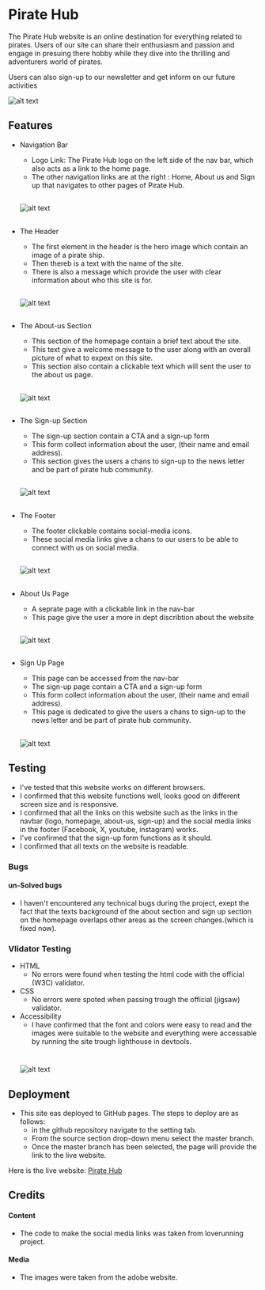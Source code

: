 # Pirate Hub

The Pirate Hub website is an online destination for everything related to pirates. Users of  our site can share their enthusiasm and passion and engage in presuing there hobby while they dive into the thrilling and adventurers world of pirates.

Users can also sign-up to our newsletter and get inform on our future activities

![alt text](<assets/readmeimages/different screen sizes.png>)

## Features

- Navigation Bar
  
  - Logo Link: The Pirate Hub logo on the left side of the nav bar, which also acts as a link to the home page.
  - The other navigation links are at the right : Home, About us and Sign up that navigates to other pages of Pirate Hub.
  ##
  ![alt text](assets/readmeimages/Navbar-screen-shot.PNG)
  ##

- The Header

  - The first element in the header is the hero image which contain an image of a pirate ship.
  - Then thereb is a text with the name of the site.
  - There is also a message which provide the user with clear information about who this site is for.
  ##
  ![alt text](assets/readmeimages/Header-screen-shot.PNG)
  ##

- The About-us Section

  - This section of the homepage contain a brief text about the site.
  - This text give a welcome message to the user along with an overall picture of what to expext on this site.
  - This section also contain a clickable text which will sent the user to the about us page.
  ##
  ![alt text](<assets/readmeimages/about us section-screen-shot.PNG>)
  ##

- The Sign-up Section

  - The sign-up section contain a CTA and a sign-up form
  - This form collect information about the user, (their name and email address).
  - This section gives the users a chans to sign-up to the news letter and be part of pirate hub community.
  ##
  ![alt text](assets/readmeimages/Signup-section-screen-shot.PNG)
  ##

- The Footer

  - The footer clickable contains social-media icons. 
  - These social media links give a chans to our users to be able to connect with us on social media.
  ##
  ![alt text](assets/readmeimages/Footer-section-screen-shot.PNG)

  ##
- About Us Page
  - A seprate page with a clickable link in the nav-bar
  - This page give the user a more in dept discribtion about the website
  ## 
  ![alt text](<assets/readmeimages/about us page-screen-shot.PNG>)

  ##
- Sign Up Page
  - This page can be accessed from the nav-bar
  - The sign-up page contain a CTA and a sign-up form
  - This form collect information about the user, (their name and email address).
  - This page is dedicated to give the users a chans to sign-up to the news letter and be part of pirate hub community.
  ##
  ![alt text](assets/readmeimages/Signup-page-screen-shot.PNG)

## Testing 

- I've tested that this website works on different browsers.
- I confirmed that this website functions well, looks good on different screen size and is responsive.
- I confirmed that all the links on this website such as the links in the navbar (logo, homepage, about-us, sign-up) and the social media links in the footer (Facebook, X, youtube, instagram) works.
- I've confirmed that the sign-up form functions as it should.
- I confirmed that all texts on the website is readable.

### Bugs

#### un-Solved bugs

- I haven't encountered any technical bugs during the project, exept the fact that the texts background of the about section and sign up section on the homepage overlaps other areas as the screen changes.(which is fixed now).

### Vlidator Testing

- HTML
  - No errors were found when testing the html code with the official (W3C) validator.
- CSS
  - No errors were spoted when passing trough the official (jigsaw) validator.
- Accessibility
  - I have confirmed that the font and colors were easy to read and the images were suitable to the website and everything were accessable by running the site trough lighthouse in devtools.
  #
  ![alt text](assets/readmeimages/Lighthouse-status-higher.PNG)
  

## Deployment

  - This site eas deployed to GitHub pages. The steps to deploy are as follows:
    - in the github repository navigate to the setting tab.
    - From the source section drop-down menu select the master branch.
    - Once the master branch has been selected, the page will provide the link to the live website.

  Here is the live website: [Pirate Hub](https://ngisng.github.io/Pirate_Hub_finale/index.html) 

## Credits

  #### Content
  - The code to make the social media links was taken from loverunning project.
  #### Media
  - The images were taken from the adobe website.

